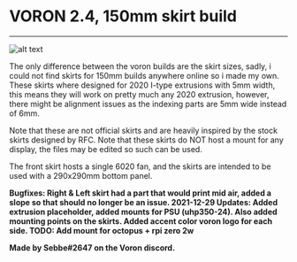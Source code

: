 
<h1> VORON 2.4, 150mm skirt build </h1>

 ---


![alt text](https://i.imgur.com/dJ7EcDu.png)



The only difference between the voron builds are the skirt sizes, sadly, i could not find skirts for 150mm builds anywhere online so i made my own. 
These skirts where designed for 2020 I-type extrusions with 5mm width, this means they will work on pretty much any 2020 extrusion, however, there might be alignment issues as the indexing parts are 5mm wide instead of 6mm.

Note that these are not official skirts and are heavily inspired by the stock skirts designed by RFC. 
Note that these skirts do NOT host a mount for any display, the files may be edited so such can be used. 

The front skirt hosts a single 6020 fan, and the skirts are intended to be used with a 290x290mm bottom panel. 


<B> Bugfixes: Right & Left skirt had a part that would print mid air, added a slope so that should no longer be an issue. 2021-12-29 </B>
<B> Updates: Added extrusion placeholder, added mounts for PSU (uhp350-24). Also added mounting points on the skirts. Added accent color voron logo for each side.
<B> TODO: Add mount for octopus + rpi zero 2w

Made by Sebbe#2647 on the Voron discord. 
